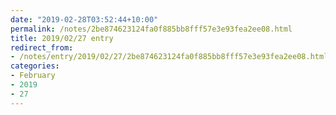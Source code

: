 ```yaml
---
date: "2019-02-28T03:52:44+10:00"
permalink: /notes/2be874623124fa0f885bb8fff57e3e93fea2ee08.html
title: 2019/02/27 entry
redirect_from:
- /notes/entry/2019/02/27/2be874623124fa0f885bb8fff57e3e93fea2ee08.html
categories:
- February
- 2019
- 27
---
```

